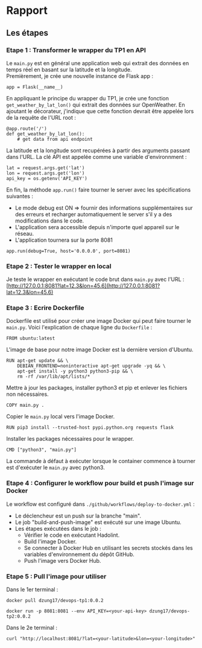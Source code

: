 # Rapport

## Les étapes

### Etape 1 : Transformer le wrapper du TP1 en API
Le `main.py` est en général une application web qui extrait des données en temps réel en basant sur la latitude et la longitude.<br>
Premièrement, je crée une nouvelle instance de Flask app :
```
app = Flask(__name__)
```
En appliquant le principe du wrapper du TP1, je crée une fonction `get_weather_by_lat_lon()` qui extrait des données sur OpenWeather. En ajoutant le décorateur, j'indique que cette fonction devrait être appelée lors de la requête de l'URL root :
```
@app.route('/')
def get_weather_by_lat_lon():
    # get data from api endpoint
```
La latitude et la longitude sont recupérées à partir des arguments passant dans l'URL. La clé API est appelée comme une variable d'environnment :
```
lat = request.args.get('lat')
lon = request.args.get('lon')
api_key = os.getenv('API_KEY')
```
En fin, la méthode `app.run()` faire tourner le server avec les spécifications suivantes :
- Le mode debug est ON => fournir des informations supplémentaires sur des erreurs et recharger automatiquement le server s'il y a des modifications dans le code.
- L'application sera accessible depuis n'importe quel appareil sur le réseau.
- L'application tournera sur la porte 8081
```
app.run(debug=True, host='0.0.0.0', port=8081)
```

### Etape 2 : Tester le wrapper en local
Je teste le wrapper en exécutant le code brut dans `main.py` avec l'URL : [http://127.0.0.1:8081?lat=12.3&lon=45.6](http://127.0.0.1:8081?lat=12.3&lon=45.6)

### Etape 3 : Ecrire Dockerfile
Dockerfile est utilisé pour créer une image Docker qui peut faire tourner le `main.py`. Voici l'explication de chaque ligne du `Dockerfile` :

```
FROM ubuntu:latest
```
L'image de base pour notre image Docker est la dernière version d'Ubuntu.

```
RUN apt-get update && \
    DEBIAN_FRONTEND=noninteractive apt-get upgrade -yq && \
    apt-get install -y python3 python3-pip && \
    rm -rf /var/lib/apt/lists/*
```
Mettre à jour les packages, installer python3 et pip et enlever les fichiers non nécessaires.

```
COPY main.py .
```
Copier le `main.py` local vers l'image Docker.

```
RUN pip3 install --trusted-host pypi.python.org requests flask
```
Installer les packages nécessaires pour le wrapper.

```
CMD ["python3", "main.py"]
```
La commande à défaut à exécuter lorsque le container commence à tourner est d'exécuter le `main.py` avec python3.

### Etape 4 : Configurer le workflow pour build et push l'image sur Docker
Le workflow est configuré dans `./github/workflows/deploy-to-docker.yml` :
- Le déclencheur est un push sur la branche "main".
- Le job "build-and-push-image" est exécuté sur une image Ubuntu.
- Les étapes exécutées dans le job :
    - Vérifier le code en exécutant Hadolint.
    - Build l'image Docker.
    - Se connecter à Docker Hub en utilisant les secrets stockés dans les variables d'environnement du dépôt GitHub.
    - Push l'image vers Docker Hub.

### Etape 5 : Pull l'image pour utiliser
Dans le 1er terminal :
```
docker pull dzung17/devops-tp1:0.0.2

docker run -p 8081:8081 --env API_KEY=<your-api-key> dzung17/devops-tp2:0.0.2
```

Dans le 2e terminal :
```
curl "http://localhost:8081/?lat=<your-latitude>&lon=<your-longitude>"
```
